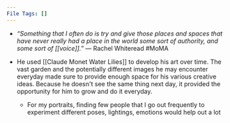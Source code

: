 ```yaml
---
File Tags: []
---
```


-  _“Something that I often do is try and give those places and spaces that have never really had a place in the world some sort of authority, and some sort of [[voice]].”_ — Rachel Whiteread #MoMA

- He used [[Claude Monet Water Lilies]] to develop his art over time. The vast garden and the potentially different images he may encounter everyday made sure to provide enough space for his various creative ideas. Because he doesn't see the same thing next day, it provided the opportunity for him to grow and do it everyday.
	- For my portraits, finding few people that I go out frequently to experiment different poses, lightings, emotions would help out a lot



